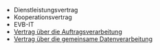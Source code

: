 
- Dienstleistungsvertrag
- Kooperationsvertrag
- EVB-IT
- [Vertrag über die Auftragsverarbeitung](../Organisation/Vertrag-Auftragsverarbeitung.md)
- [Vertrag über die gemeinsame Datenverarbeitung](../Organisation/Vertrag-Gemeinsame-Verantwortung.md)
